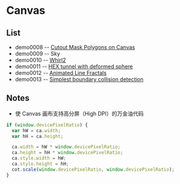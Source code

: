 # Canvas




## List
* demo0008 -- [Cutout Mask Polygons on Canvas](https://codepen.io/shshaw/pen/PPEMYX)
* demo0009 -- Sky
* demo0010 -- [Whirl2](https://codepen.io/scorch/pen/BZjbmW)
* demo0011 -- [HEX tunnel with deformed sphere](https://codepen.io/Zultan/pen/EwXNov)
* demo0012 -- [Animated Line Fractals](https://codepen.io/Thibka/pen/borRNN)
* demo0013 -- [Simplest boundary collision detection](https://codepen.io/JChehe/pen/WRLLYX)



## Notes
* 使 Canvas 画布支持高分屏（High DPI）的万金油代码

```javascript
if (window.devicePixelRatio) {
  var hW = ca.width;
  var hH = ca.height;

  ca.width = hW * window.devicePixelRatio;
  ca.height = hH * window.devicePixelRatio;
  ca.style.width = hW;
  ca.style.height = hH;
  cot.scale(window.devicePixelRatio, window.devicePixelRatio);
}
```
